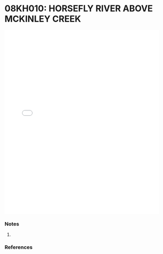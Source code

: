 # 08KH010: HORSEFLY RIVER ABOVE MCKINLEY CREEK

<iframe src="/distribution_estimation/_static/stations/08KH010_fdc.html" width="100%" height="600" frameborder="0"></iframe>

### Notes
1. 

### References

